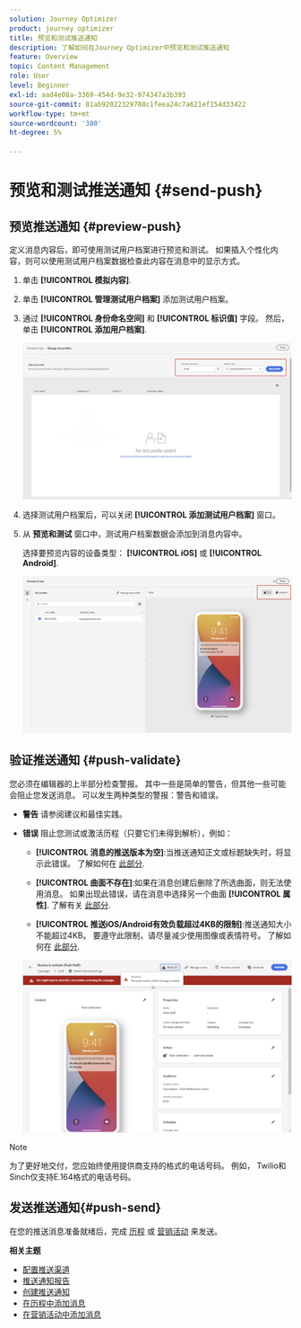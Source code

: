 ```yaml
---
solution: Journey Optimizer
product: journey optimizer
title: 预览和测试推送通知
description: 了解如何在Journey Optimizer中预览和测试推送通知
feature: Overview
topic: Content Management
role: User
level: Beginner
exl-id: aad4e08a-3369-454d-9e32-974347a3b393
source-git-commit: 81ab92022329788c1feea24c7a621ef154d33422
workflow-type: tm+mt
source-wordcount: '380'
ht-degree: 5%

---
```


# 预览和测试推送通知 {#send-push}

## 预览推送通知 {#preview-push}

定义消息内容后，即可使用测试用户档案进行预览和测试。 如果插入个性化内容，则可以使用测试用户档案数据检查此内容在消息中的显示方式。

1. 单击 **[!UICONTROL 模拟内容]**.

1. 单击 **[!UICONTROL 管理测试用户档案]** 添加测试用户档案。

1. 通过 **[!UICONTROL 身份命名空间]** 和 **[!UICONTROL 标识值]** 字段。 然后，单击 **[!UICONTROL 添加用户档案]**.

   ![](assets/push_preview_1.png)

1. 选择测试用户档案后，可以关闭 **[!UICONTROL 添加测试用户档案]** 窗口。

1. 从 **预览和测试** 窗口中，测试用户档案数据会添加到消息内容中。

   选择要预览内容的设备类型： **[!UICONTROL iOS]** 或 **[!UICONTROL Android]**.

   ![](assets/push_preview_3.png)

## 验证推送通知 {#push-validate}


您必须在编辑器的上半部分检查警报。 其中一些是简单的警告，但其他一些可能会阻止您发送消息。 可以发生两种类型的警报：警告和错误。

* **警告** 请参阅建议和最佳实践。

* **错误** 阻止您测试或激活历程（只要它们未得到解析），例如：

   * **[!UICONTROL 消息的推送版本为空]**:当推送通知正文或标题缺失时，将显示此错误。 了解如何在 [此部分](create-push.md).

   * **[!UICONTROL 曲面不存在]**:如果在消息创建后删除了所选曲面，则无法使用消息。 如果出现此错误，请在消息中选择另一个曲面 **[!UICONTROL 属性]**. 了解有关 [此部分](../configuration/channel-surfaces.md).

   * **[!UICONTROL 推送iOS/Android有效负载超过4KB的限制]**:推送通知大小不能超过4KB。 要遵守此限制，请尽量减少使用图像或表情符号。 了解如何在 [此部分](../push/create-push.md).

   ![](assets/push_alert.png)


>[!NOTE]
>
> 为了更好地交付，您应始终使用提供商支持的格式的电话号码。 例如， Twilio和Sinch仅支持E.164格式的电话号码。

## 发送推送通知{#push-send}

在您的推送消息准备就绪后，完成 [历程](../building-journeys/journey-gs.md) 或 [营销活动](../campaigns/create-campaign.md) 来发送。

**相关主题**

* [配置推送渠道](push-configuration.md)
* [推送通知报告](../reports/journey-global-report.md#push-global)
* [创建推送通知](create-push.md)
* [在历程中添加消息](../building-journeys/journeys-message.md)
* [在营销活动中添加消息](../campaigns/create-campaign.md)

